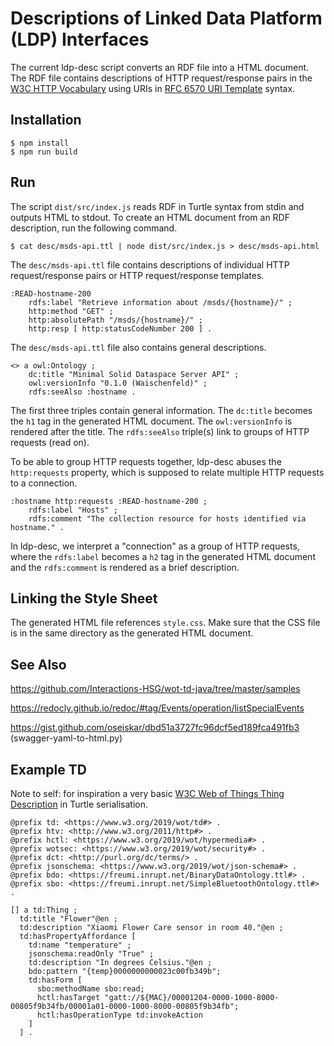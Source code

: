 # Descriptions of Linked Data Platform (LDP) Interfaces

The current ldp-desc script converts an RDF file into a HTML document.
The RDF file contains descriptions of HTTP request/response pairs in the [W3C HTTP Vocabulary](https://www.w3.org/TR/HTTP-in-RDF/) using URIs in [RFC 6570 URI Template](https://www.rfc-editor.org/rfc/rfc6570) syntax.

## Installation

    $ npm install
    $ npm run build

## Run

The script `dist/src/index.js` reads RDF in Turtle syntax from stdin and outputs HTML to stdout.
To create an HTML document from an RDF description, run the following command.

    $ cat desc/msds-api.ttl | node dist/src/index.js > desc/msds-api.html

The `desc/msds-api.ttl` file contains descriptions of individual HTTP request/response pairs or HTTP request/response templates.

    :READ-hostname-200
        rdfs:label "Retrieve information about /msds/{hostname}/" ;
        http:method "GET" ;
        http:absolutePath "/msds/{hostname}/" ;
        http:resp [ http:statusCodeNumber 200 ] .

The `desc/msds-api.ttl` file also contains general descriptions.

    <> a owl:Ontology ;
        dc:title "Minimal Solid Dataspace Server API" ;
        owl:versionInfo "0.1.0 (Waischenfeld)" ;
        rdfs:seeAlso :hostname .

The first three triples contain general information.
The `dc:title` becomes the `h1` tag in the generated HTML document.
The `owl:versionInfo` is rendered after the title.
The `rdfs:seeAlso` triple(s) link to groups of HTTP requests (read on).

To be able to group HTTP requests together, ldp-desc abuses the `http:requests` property, which is supposed to relate multiple HTTP requests to a connection.

    :hostname http:requests :READ-hostname-200 ;
        rdfs:label "Hosts" ;
        rdfs:comment "The collection resource for hosts identified via hostname." .

In ldp-desc, we interpret a "connection" as a group of HTTP requests, where the `rdfs:label` becomes a `h2` tag in the generated HTML document and the `rdfs:comment` is rendered as a brief description.

## Linking the Style Sheet

The generated HTML file references `style.css`.
Make sure that the CSS file is in the same directory as the generated HTML document.

## See Also

https://github.com/Interactions-HSG/wot-td-java/tree/master/samples

https://redocly.github.io/redoc/#tag/Events/operation/listSpecialEvents

https://gist.github.com/oseiskar/dbd51a3727fc96dcf5ed189fca491fb3 (swagger-yaml-to-html.py)

## Example TD

Note to self: for inspiration a very basic [W3C Web of Things Thing Description](https://www.w3.org/TR/wot-thing-description11/) in Turtle serialisation.

    @prefix td: <https://www.w3.org/2019/wot/td#> .
    @prefix htv: <http://www.w3.org/2011/http#> .
    @prefix hctl: <https://www.w3.org/2019/wot/hypermedia#> .
    @prefix wotsec: <https://www.w3.org/2019/wot/security#> .
    @prefix dct: <http://purl.org/dc/terms/> .
    @prefix jsonschema: <https://www.w3.org/2019/wot/json-schema#> .
    @prefix bdo: <https://freumi.inrupt.net/BinaryDataOntology.ttl#> .
    @prefix sbo: <https://freumi.inrupt.net/SimpleBluetoothOntology.ttl#> .
    
    [] a td:Thing ;
      td:title "Flower"@en ;
      td:description "Xiaomi Flower Care sensor in room 40."@en ;
      td:hasPropertyAffordance [
        td:name "temperature" ;
        jsonschema:readOnly "True" ;
        td:description "In degrees Celsius."@en ;
        bdo:pattern "{temp}0000000000023c00fb349b";
        td:hasForm [ 
          sbo:methodName sbo:read;
          hctl:hasTarget "gatt://${MAC}/00001204-0000-1000-8000-00805f9b34fb/00001a01-0000-1000-8000-00805f9b34fb";
          hctl:hasOperationType td:invokeAction
        ]
      ] .